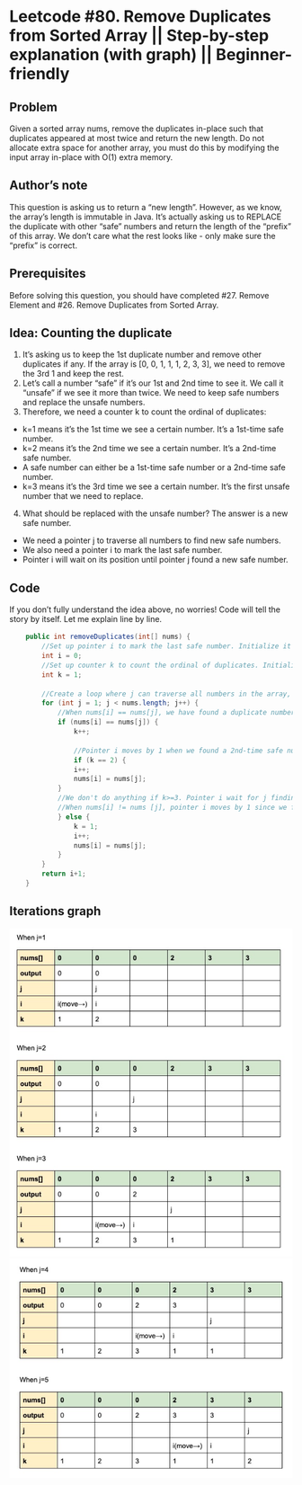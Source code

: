 # Leetcode #80. Remove Duplicates from Sorted Array || Step-by-step explanation (with graph) || Beginner-friendly
## Problem
Given a sorted array nums, remove the duplicates in-place such that duplicates appeared at most twice and return the new length.
Do not allocate extra space for another array, you must do this by modifying the input array in-place with O(1) extra memory.

## Author’s note
This question is asking us to return a “new length”. However, as we know, the array’s length is immutable in Java. It’s actually asking us to REPLACE the duplicate with other “safe” numbers and return the length of the “prefix” of this array. We don’t care what the rest looks like - only make sure the “prefix” is correct.

## Prerequisites
Before solving this question, you should have completed #27. Remove Element and #26. Remove Duplicates from Sorted Array.

## Idea: Counting the duplicate
1. It’s asking us to keep the 1st duplicate number and remove other duplicates if any. If the array is [0, 0, 1, 1, 1, 2, 3, 3], we need to remove the 3rd 1 and keep the rest.
2. Let’s call a number “safe” if it’s our 1st and 2nd time to see it. We call it “unsafe” if we see it more than twice. We need to keep safe numbers and replace the unsafe numbers.
3. Therefore, we need a counter k to count the ordinal of duplicates:
* k=1 means it’s the 1st time we see a certain number. It’s a 1st-time safe number.
* k=2 means it’s the 2nd time we see a certain number. It’s a 2nd-time safe number.
* A safe number can either be a 1st-time safe number or a 2nd-time safe number.
* k=3 means it’s the 3rd time we see a certain number. It’s the first unsafe number that we need to replace.
4. What should be replaced with the unsafe number? The answer is a new safe number.
* We need a pointer j to traverse all numbers to find new safe numbers.
* We also need a pointer i to mark the last safe number.
* Pointer i will wait on its position until pointer j found a new safe number.


## Code
If you don’t fully understand the idea above, no worries! Code will tell the story by itself. Let me explain line by line.
```java
    public int removeDuplicates(int[] nums) {
        //Set up pointer i to mark the last safe number. Initialize it to 0 to start from the first number.
        int i = 0;
        //Set up counter k to count the ordinal of duplicates. Initialize it to 1 to denote the "kth" time that we see a number.
        int k = 1;

        //Create a loop where j can traverse all numbers in the array, except the first number (because we use 2 pointers so the first number has been represented by i=0)
        for (int j = 1; j < nums.length; j++) {
            //When nums[i] == nums[j], we have found a duplicate number. Maybe it's safe if it's a 2nd-time safe number. So we use k to count the ordinal of this duplicate.
            if (nums[i] == nums[j]) {
                k++;

                //Pointer i moves by 1 when we found a 2nd-time safe number. We assign that value to nums[i+1].
                if (k == 2) {
                i++;
                nums[i] = nums[j];
            }
            //We don't do anything if k>=3. Pointer i wait for j finding a safe number.
            //When nums[i] != nums [j], pointer i moves by 1 since we found a different number - a 1st-time safe number. We assign that value to nums[i+1].
            } else {
                k = 1;
                i++;
                nums[i] = nums[j];
            }
        }
        return i+1;
    }
```

## Iterations graph
![](LC80.jpg)
![](LC80_2.jpg)
